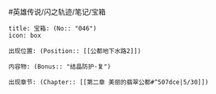 #英雄传说/闪之轨迹/笔记/宝箱
```ad-quote
title: 宝箱: (No:: "046")
icon: box

出现位置: (Position:: [[公都地下水路2]])

内容物: (Bonus:: "结晶防护·复")

出现章节: (Chapter:: [[第二章 美丽的翡翠公都#^507dce|5/30]])

```
